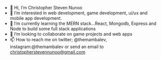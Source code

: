 - 👋 Hi, I’m Christopher Steven Nunoo
- 👀 I’m interested in web development, game development, ui/ux and mobile app development.
- 🌱 I’m currently learning the MERN stack...React, Mongodb, Express and Node to build some full stack applications
- 💞️ I’m looking to collaborate on game projects and web apps
- 📫 How to reach me on twitter; @themambalev, instagram:@themambalev or send an email to christopherstevennunoo@gmail.com

<!---
mambachristophersteven/mambachristophersteven is a ✨ special ✨ repository because its `README.md` (this file) appears on your GitHub profile.
You can click the Preview link to take a look at your changes.
--->
